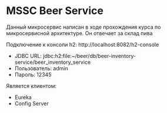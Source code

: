 # MSSC Beer Service

Данный микросервис написан в ходе прохождения курса по микросервисной архитектуре. 
Он отвечает за склад пива

Подключение к консоли h2: http://localhost:8082/h2-console
- JDBC URL: jdbc:h2:file:~/beer/db/beer-inventory-service/beer_inventory_service
- Пользователь: admin
- Пароль: 12345

Является клиентом:
- Eureka
- Config Server